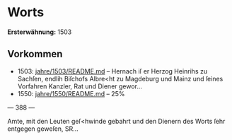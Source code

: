 # Worts

**Ersterwähnung:** 1503

## Vorkommen
- 1503: [jahre/1503/README.md](../jahre/1503/README.md) – Hernach iſ er Herzog Heinrihs zu Sachſen,
endlih Biſchofs Albre<ht zu Magdeburg und Mainz und
ſeines Vorfahren Kanzler, Rat und Diener gewor...
- 1550: [jahre/1550/README.md](../jahre/1550/README.md) – 25%


— 388 —

Amte, mit den Leuten geſ<hwinde gebahrt und den Dienern
des Worts ſehr entgegen geweſen, SR...
